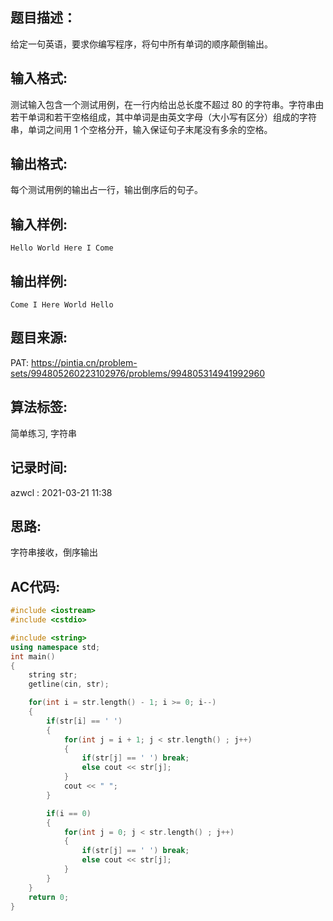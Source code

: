 ## 题目描述：
给定一句英语，要求你编写程序，将句中所有单词的顺序颠倒输出。  

## 输入格式:
测试输入包含一个测试用例，在一行内给出总长度不超过 80 的字符串。字符串由若干单词和若干空格组成，其中单词是由英文字母（大小写有区分）组成的字符串，单词之间用 1 个空格分开，输入保证句子末尾没有多余的空格。  

## 输出格式:
每个测试用例的输出占一行，输出倒序后的句子。  

## 输入样例:
```
Hello World Here I Come
```

## 输出样例:
```
Come I Here World Hello
```

## 题目来源:
PAT: https://pintia.cn/problem-sets/994805260223102976/problems/994805314941992960

## 算法标签:
简单练习, 字符串

## 记录时间:
azwcl : 2021-03-21 11:38

## 思路:
字符串接收，倒序输出

## AC代码:
```cpp
#include <iostream>
#include <cstdio>

#include <string>
using namespace std;
int main()
{
    string str;
    getline(cin, str);

    for(int i = str.length() - 1; i >= 0; i--)
    {
        if(str[i] == ' ')
        {
            for(int j = i + 1; j < str.length() ; j++)
            {
                if(str[j] == ' ') break;
                else cout << str[j];
            }
            cout << " ";
        }

        if(i == 0)
        {
            for(int j = 0; j < str.length() ; j++)
            {
                if(str[j] == ' ') break;
                else cout << str[j];
            }
        }
    }
    return 0;
}
```